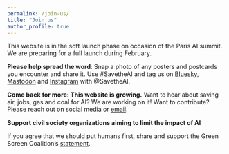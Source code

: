 ```yaml
---
permalink: /join-us/
title: "Join us"
author_profile: true
---
```

This website is in the soft launch phase on occasion of the Paris AI summit. We are preparing for a full launch during February.

**Please help spread the word**: Snap a photo of any posters and postcards you encounter and share it. Use #SavetheAI and tag us on [Bluesky](https://bsky.app/profile/savetheai.bsky.social), [Mastodon](https://mastodon.social/@savetheai) and [Instagram](https://www.instagram.com/savetheai/) with @SavetheAI.

**Come back for more: This website is growing.** Want to hear about saving air, jobs, gas and coal for AI? We are working on it! Want to contribute? Please reach out on social media or [email](mailto:savetheainow@proton.me).

**Support civil society organizations aiming to limit the impact of AI**

If you agree that we should put humans first, share and support the Green Screen Coalition’s [statement](https://greenscreen.network/en/blog/within-bounds-limiting-ai-environmental-impact/).
